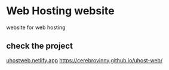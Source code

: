 # Web Hosting website
website for web hosting

## check the project
<a href="https://uhostweb.netlify.app">uhostweb.netlify.app</a>
https://cerebrovinny.github.io/uhost-web/

